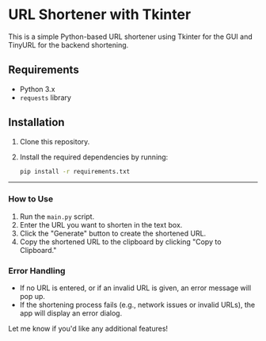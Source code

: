 # URL Shortener with Tkinter

This is a simple Python-based URL shortener using Tkinter for the GUI and TinyURL for the backend shortening.

## Requirements

- Python 3.x
- `requests` library

## Installation

1. Clone this repository.
2. Install the required dependencies by running:

   ```bash
   pip install -r requirements.txt
   ```


---

### How to Use

1. Run the `main.py` script.
2. Enter the URL you want to shorten in the text box.
3. Click the "Generate" button to create the shortened URL.
4. Copy the shortened URL to the clipboard by clicking "Copy to Clipboard."

### Error Handling

- If no URL is entered, or if an invalid URL is given, an error message will pop up.
- If the shortening process fails (e.g., network issues or invalid URLs), the app will display an error dialog.

Let me know if you'd like any additional features!
